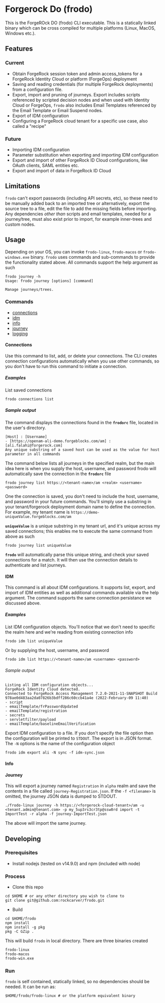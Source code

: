 # Forgerock Do (frodo)

This is the ForgeROck DO (frodo) CLI executable. This is a statically linked binary which can be cross compiled for multiple platforms (Linux, MacOS, Windows etc.).

## Features

### Current

- Obtain ForgeRock session token and admin access_tokens for a ForgeRock Identity Cloud or platform (ForgeOps) deployment
- Saving and reading credentials (for multiple ForgeRock deployments) from a configuration file.
- Export, import and pruning of journeys. Export includes scripts referenced by scripted decision nodes and when used with Identity Cloud or ForgeOps, `frodo` also includes Email Templates referenced by the Email Template or Email Suspend nodes.
- Export of IDM configuration
- Configuring a ForgeRock cloud tenant for a specific use case, also called a "recipe"

### Future

- Importing IDM configuration
- Parameter substitution when exporting and importing IDM configuration
- Export and import of other ForgeRock ID Cloud configurations, like OAuth clients, SAML entities etc.
- Export and import of data in ForgeRock ID Cloud

## Limitations

`frodo` can't export passwords (including API secrets, etc), so these need to be manually added back to an imported tree or alternatively, export the source tree to a file, edit the file to add the missing fields before importing. Any dependencies _other than_ scripts and email templates, needed for a journey/tree, must also exist prior to import, for example inner-trees and custom nodes.

## Usage

Depending on your OS, you can invoke `frodo-linux`, `frodo-macos` or `frodo-windows.exe` binary.
`frodo` uses commands and sub-commands to provide the functionality stated above. All commands support the help argument as such

```shell
frodo journey -h 
Usage: frodo journey [options] [command]

Manage journeys/trees.
  ```

### Commands

- [connections](#connections)
- [idm](#idm)
- [info](#info)
- [journey](#journey)
- [logging](#logging)

#### Connections

Use this command to list, add, or delete your connections. The CLI creates connection configurations automatically when you use other commands, so you don't have to run this command to initiate a connection.

##### Examples

List saved connections

```shell
frodo connections list
```

##### Sample output

The command displays the connections found in the **`frodorc`** file, located in the user's directory.

```shell
[Host] : [Username]
- [https://openam-ali-demo.forgeblocks.com/am] : [ali.falahi@forgerock.com]
Any unique substring of a saved host can be used as the value for host parameter in all commands
```

The command below lists all journeys in the specified realm, but the main idea here is when you supply the host, username, and password frodo will automatically save the connection in the **`frodorc`** file

```shell
frodo journey list https://<tenant-name>/am <realm> <username> <password>
```

One the connection is saved, you don't need to include the host, username, and password in your future commands. You'll simply use a substring in your tenant/forgerock deployment domain name to define the connection. For example, my tenant name is `https://demo-uniqueValue.forgeblocks.com/am`

**`uniqueValue`** is a unique substring in my tenant url, and it's unique across my saved connections; this enables me to execute the same command from above as such

```shell
frodo journey list uniqueValue
```

**`frodo`** will automatically parse this unique string, and check your saved connections for a match. It will then use the connection details to authenticate and list journeys.

#### IDM

This command is all about IDM configurations. It supports list, export, and import of IDM entities as well as additional commands available via the help argument. The command supports the same connection persistance we discussed above.

##### Examples

List IDM configuration objects. You'll notice that we don't need to specific the realm here and we're reading from existing connection info

```shell
frodo idm list uniqueValue
```

Or by supplying the host, username, and password

```shell
frodo idm list https://<tenant-name>/am <username> <password>
```

###### Sample output

```shell
Listing all IDM configuration objects...
ForgeRock Identity Cloud detected.
Connected to ForgeRock Access Management 7.2.0-2021-11-SNAPSHOT Build 978ae0d483aa2da07826b3bdff286c60ccb41a4e (2022-February-09 11:40)
- script
- emailTemplate/frPasswordUpdated
- emailTemplate/registration
- secrets
- servletfilter/payload
- emailTemplate/baselineEmailVerification
```

Export IDM configuration to a file. If you don't specify the file option then the configuration will be printed to `STDOUT`. The export is in JSON format. The `-N` options is the name of the configuration object

```shell
frodo idm export ali -N sync -f idm-sync.json
```

#### Info

#### Journey

This will export a journey named `Registration` in `alpha` realm and save the contents in a file called `journey-Registration.json`. If the `-f <filename>` is omitted, the journey JSON data is dumped to STDOUT.

```shell
./frodo-linux journey -h https://<forgerock-cloud-tenant>/am -u <tenant.admin@tenant.com> -p my_5up3rs3cr3tp@ssw0rd import -t ImportTest -r alpha -f journey-ImportTest.json
```

The above will import the same journey.

## Developing

### Prerequisites

- Install nodejs (tested on v14.9.0) and npm (included with node)

### Process

- Clone this repo

```shell
cd $HOME # or any other directory you wish to clone to
git clone git@github.com:rockcarver/frodo.git
```

- Build

```shell
cd $HOME/frodo
npm install
npm install -g pkg
pkg -C GZip .
```

This will build `frodo` in local directory. There are three binaries created

```shell
frodo-linux
frodo-macos
frodo-win.exe
```

### Run

`frodo` is self contained, statically linked, so no dependencies should be needed. It can be run as:

```shell
$HOME/frodo/frodo-linux # or the platform equivalent binary
```
